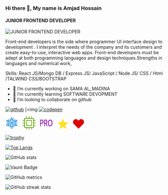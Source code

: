  
### Hi there 👋, My name is Amjad Hossain
#### JUNIOR FRONTEND DEVELOPER
![JUNIOR FRONTEND DEVELOPER](https://media.licdn.com/dms/image/D5616AQHDCDAaUoaIfg/profile-displaybackgroundimage-shrink_350_1400/0/1684938136356?e=1709164800&v=beta&t=yjjmtOCpI7idt-0sFU6FohW4QBOfklOWDHj8nWTjIIo)

Front-end developers is the side where programmer UI interface design to development . I interpret the needs of the company and its customers and create easy-to-use, interactive web apps. Front-end developers must be adept at both programming languages and design techniques.Strengths in languages and numerical work,

Skills: React JS/Mongo DB / Express JS/ JavaScript / Node JS/ CSS / Html /TALWIND CSS/BOOTSTRAP

- 🔭 I’m currently working on SAMA AL_MADINA  
- 🌱 I’m currently learning SOFTWARE DEVOPMENT 
- 👯 I’m looking to collaborate on github 


[<img src='https://cdn.jsdelivr.net/npm/simple-icons@3.0.1/icons/github.svg' alt='github' height='40'>](https://github.com/https://github.com/AmhjadKhan)  [<img  [<img src='https://cdn.jsdelivr.net/npm/simple-icons@3.0.1/icons/codepen.svg' alt='codepen' height='40'>](https://codepen.io/https://codepen.io/Amjadbai)  

<a href='https://archiveprogram.github.com/'><img src='https://raw.githubusercontent.com/acervenky/animated-github-badges/master/assets/acbadge.gif' width='40' height='40'></a> <a href='https://docs.github.com/en/developers'><img src='https://raw.githubusercontent.com/acervenky/animated-github-badges/master/assets/devbadge.gif' width='40' height='40'></a> <a href='https://github.com/pricing'><img src='https://raw.githubusercontent.com/acervenky/animated-github-badges/master/assets/pro.gif' width='40' height='40'></a> <a href='https://stars.github.com/'><img src='https://raw.githubusercontent.com/acervenky/animated-github-badges/master/assets/starbadge.gif' width='35' height='35'></a> <a href='https://docs.github.com/en/github/supporting-the-open-source-community-with-github-sponsors'><img src='https://raw.githubusercontent.com/acervenky/animated-github-badges/master/assets/sponsorbadge.gif' width='35' height='35'></a> 

[![trophy](https://github-profile-trophy.vercel.app/?username=https://github.com/AmhjadKhan)](https://github.com/ryo-ma/github-profile-trophy)

[![Top Langs](https://github-readme-stats.vercel.app/api/top-langs/?username=https://github.com/AmhjadKhan)](https://github.com/anuraghazra/github-readme-stats)

![GitHub stats](https://github-readme-stats.vercel.app/api?username=https://github.com/AmhjadKhan&show_icons=true&count_private=true)  

![Vaunt Badge](https://api.vaunt.dev/v1/github/entities/https://github.com/AmhjadKhan/contributions?format=svg&private=true)  

![GitHub metrics](https://metrics.lecoq.io/https://github.com/AmhjadKhan)  

![GitHub streak stats](https://streak-stats.demolab.com/?user=https://github.com/AmhjadKhan)  


